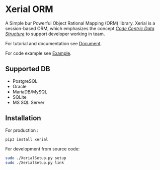 # Xerial ORM

A Simple bur Powerful Object Rational Mapping (ORM) library.
Xerial is a session-based ORM, which emphasizes the concept
[*Code Centric Data Structure*](document/Concept.md) to support developer
working in team.

For tutorial and documentation see [Document](document/README.md).

For code example see [Example](example).

## Supported DB
- PostgreSQL
- Oracle
- MariaDB/MySQL
- SQLite
- MS SQL Server

## Installation

For production :

```bash
pip3 install xerial
```

For development from source code:

```bash
sudo ./XerialSetup.py setup
sudo ./XerialSetup.py link
```
